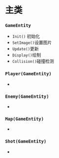 # 主类

### `GameEntity`

* `Init()`	初始化
* `SetImage()`设置图片
* `Update()`更新
* `Display()`绘制
* `Collision()`碰撞检测

### `Player(GameEntity)`

* ​

### `Enemy(GameEntity)`

* ​

### `Map(GameEntity)`

* ​

### `Shot(GameEntity)`

* ​